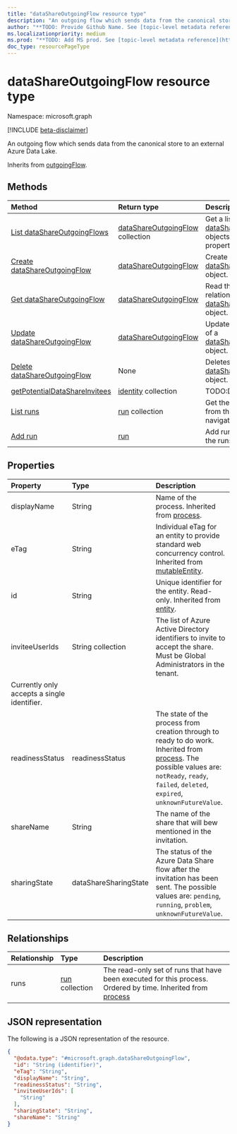 ```yaml
---
title: "dataShareOutgoingFlow resource type"
description: "An outgoing flow which sends data from the canonical store to an external Azure Data Lake."
author: "**TODO: Provide Github Name. See [topic-level metadata reference](https://msgo.azurewebsites.net/add/document/guidelines/metadata.html#topic-level-metadata)**"
ms.localizationpriority: medium
ms.prod: "**TODO: Add MS prod. See [topic-level metadata reference](https://msgo.azurewebsites.net/add/document/guidelines/metadata.html#topic-level-metadata)**"
doc_type: resourcePageType
---
```


# dataShareOutgoingFlow resource type

Namespace: microsoft.graph

[!INCLUDE [beta-disclaimer](../../includes/beta-disclaimer.md)]

An outgoing flow which sends data from the canonical store to an external Azure Data Lake.


Inherits from [outgoingFlow](../resources/outgoingflow.md).

## Methods
|Method|Return type|Description|
|:---|:---|:---|
|[List dataShareOutgoingFlows](../api/datashareoutgoingflow-list.md)|[dataShareOutgoingFlow](../resources/datashareoutgoingflow.md) collection|Get a list of the [dataShareOutgoingFlow](../resources/datashareoutgoingflow.md) objects and their properties.|
|[Create dataShareOutgoingFlow](../api/industrydatahub-post-datashareoutgoingflows.md)|[dataShareOutgoingFlow](../resources/datashareoutgoingflow.md)|Create a new [dataShareOutgoingFlow](../resources/datashareoutgoingflow.md) object.|
|[Get dataShareOutgoingFlow](../api/datashareoutgoingflow-get.md)|[dataShareOutgoingFlow](../resources/datashareoutgoingflow.md)|Read the properties and relationships of a [dataShareOutgoingFlow](../resources/datashareoutgoingflow.md) object.|
|[Update dataShareOutgoingFlow](../api/datashareoutgoingflow-update.md)|[dataShareOutgoingFlow](../resources/datashareoutgoingflow.md)|Update the properties of a [dataShareOutgoingFlow](../resources/datashareoutgoingflow.md) object.|
|[Delete dataShareOutgoingFlow](../api/datashareoutgoingflow-delete.md)|None|Deletes a [dataShareOutgoingFlow](../resources/datashareoutgoingflow.md) object.|
|[getPotentialDataShareInvitees](../api/datashareoutgoingflow-getpotentialdatashareinvitees.md)|[identity](../resources/identity.md) collection|TODO:Description|
|[List runs](../api/datashareoutgoingflow-list-runs.md)|[run](../resources/run.md) collection|Get the run resources from the runs navigation property.|
|[Add run](../api/datashareoutgoingflow-post-runs.md)|[run](../resources/run.md)|Add runs by posting to the runs collection.|

## Properties
|Property|Type|Description|
|:---|:---|:---|
|displayName|String|Name of the process. Inherited from [process](../resources/process.md).|
|eTag|String|Individual eTag for an entity to provide standard web concurrency control. Inherited from [mutableEntity](../resources/mutableentity.md).|
|id|String|Unique identifier for the entity. Read-only. Inherited from [entity](../resources/entity.md).|
|inviteeUserIds|String collection|The list of Azure Active Directory identifiers to invite to accept the share.  Must be Global Administrators in the tenant.
Currently only accepts a single identifier.|
|readinessStatus|readinessStatus|The state of the process from creation through to ready to do work. Inherited from [process](../resources/process.md). The possible values are: `notReady`, `ready`, `failed`, `deleted`, `expired`, `unknownFutureValue`.|
|shareName|String|The name of the share that will bew mentioned in the invitation.|
|sharingState|dataShareSharingState|The status of the Azure Data Share flow after the invitation has been sent. The possible values are: `pending`, `running`, `problem`, `unknownFutureValue`.|

## Relationships
|Relationship|Type|Description|
|:---|:---|:---|
|runs|[run](../resources/run.md) collection|The read-only set of runs that have been executed for this process. Ordered by time. Inherited from [process](../resources/process.md)|

## JSON representation
The following is a JSON representation of the resource.
<!-- {
  "blockType": "resource",
  "keyProperty": "id",
  "@odata.type": "microsoft.graph.dataShareOutgoingFlow",
  "baseType": "microsoft.industryData.outgoingFlow",
  "openType": false
}
-->
``` json
{
  "@odata.type": "#microsoft.graph.dataShareOutgoingFlow",
  "id": "String (identifier)",
  "eTag": "String",
  "displayName": "String",
  "readinessStatus": "String",
  "inviteeUserIds": [
    "String"
  ],
  "sharingState": "String",
  "shareName": "String"
}
```

